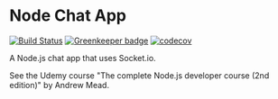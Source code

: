 # Node Chat App
[![Build Status](https://travis-ci.org/jackdbd/node-chat-app.svg?branch=master)](https://travis-ci.org/jackdbd/node-chat-app) [![Greenkeeper badge](https://badges.greenkeeper.io/jackdbd/node-chat-app.svg)](https://greenkeeper.io/) [![codecov](https://codecov.io/gh/jackdbd/node-chat-app/branch/master/graph/badge.svg)](https://codecov.io/gh/jackdbd/node-chat-app)

A Node.js chat app that uses Socket.io.

See the Udemy course "The complete Node.js developer course (2nd edition)" by Andrew Mead.
